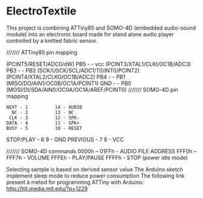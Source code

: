 ElectroTextile
==============
This project is combining ATTiny85 and SOMO-4D (embedded audio-sound module) into an electronic board made for stand alone audio player controlled by a knitted fabric sensor.

/////// ATTiny85 pin mapping

(PCINT5/RESET/ADC0/dW) 		PB5 -	 - vcc
(PCINT3/XTAL1/CLKI/OC1B/ADC3)	PB3 -	 - PB2 (SCK/USCK/SCL/ADC1/T0/INT0/PCINT2)
(PCINT4/XTAL2/CLKO/OC1B/ADC2)	PB4 -	 - PB1 (MISO/DO/AIN1/OC0B/OC1A/PCINT1)
				GND -	 - PB0 (MOSI/DI/SDA/AIN0/OC0A/OC1A/AREF/PCINT0)
/////// SOMO-4D pin mapping

	NEXT - 1	      14 - AUDIO
	  NC - 2 	      13 - NC
	 CLK - 3	      12 - SPK-
	DATA - 4 	      11 - SPK+
	BUSY - 5 	      10 - RESET
   STOP/PLAY - 6	       9 - GND
    PREVIOUS - 7	       8 - VCC

/////// SOMO-4D commands
	0000h – 01FFh - AUDIO FILE ADDRESS
	FFF0h – FFF7h - VOLUME
	FFFEh - PLAY/PAUSE
	FFFFh - STOP (power idle mode)

Selecting sample is based on derived sensor value
The Arduino sketch implement sleep mode to reduce power consumption
The following link present à metod for programming ATTiny with Arduino: http://hlt.media.mit.edu/?p=1229
